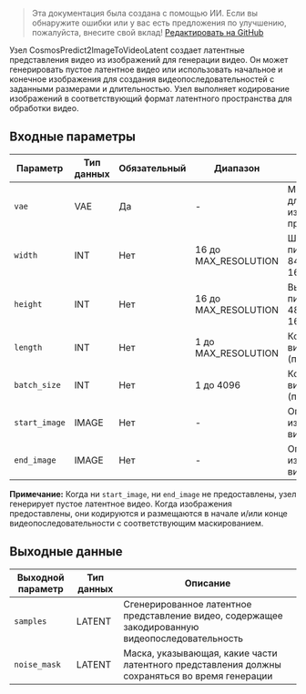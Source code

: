 > Эта документация была создана с помощью ИИ. Если вы обнаружите ошибки или у вас есть предложения по улучшению, пожалуйста, внесите свой вклад! [Редактировать на GitHub](https://github.com/Comfy-Org/embedded-docs/blob/main/comfyui_embedded_docs/docs/CosmosPredict2ImageToVideoLatent/ru.md)

Узел CosmosPredict2ImageToVideoLatent создает латентные представления видео из изображений для генерации видео. Он может генерировать пустое латентное видео или использовать начальное и конечное изображения для создания видеопоследовательностей с заданными размерами и длительностью. Узел выполняет кодирование изображений в соответствующий формат латентного пространства для обработки видео.

## Входные параметры

| Параметр | Тип данных | Обязательный | Диапазон | Описание |
|-----------|-----------|----------|-------|-------------|
| `vae` | VAE | Да | - | Модель VAE, используемая для кодирования изображений в латентное пространство |
| `width` | INT | Нет | 16 до MAX_RESOLUTION | Ширина выходного видео в пикселях (по умолчанию: 848, должна быть кратна 16) |
| `height` | INT | Нет | 16 до MAX_RESOLUTION | Высота выходного видео в пикселях (по умолчанию: 480, должна быть кратна 16) |
| `length` | INT | Нет | 1 до MAX_RESOLUTION | Количество кадров в видеопоследовательности (по умолчанию: 93, шаг: 4) |
| `batch_size` | INT | Нет | 1 до 4096 | Количество генерируемых видеопоследовательностей (по умолчанию: 1) |
| `start_image` | IMAGE | Нет | - | Опциональное начальное изображение для видеопоследовательности |
| `end_image` | IMAGE | Нет | - | Опциональное конечное изображение для видеопоследовательности |

**Примечание:** Когда ни `start_image`, ни `end_image` не предоставлены, узел генерирует пустое латентное видео. Когда изображения предоставлены, они кодируются и размещаются в начале и/или конце видеопоследовательности с соответствующим маскированием.

## Выходные данные

| Выходной параметр | Тип данных | Описание |
|-------------|-----------|-------------|
| `samples` | LATENT | Сгенерированное латентное представление видео, содержащее закодированную видеопоследовательность |
| `noise_mask` | LATENT | Маска, указывающая, какие части латентного представления должны сохраняться во время генерации |
